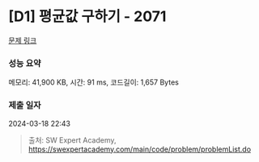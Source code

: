 # [D1] 평균값 구하기 - 2071 

[문제 링크](https://swexpertacademy.com/main/code/problem/problemDetail.do?contestProbId=AV5QRnJqA5cDFAUq) 

### 성능 요약

메모리: 41,900 KB, 시간: 91 ms, 코드길이: 1,657 Bytes

### 제출 일자

2024-03-18 22:43



> 출처: SW Expert Academy, https://swexpertacademy.com/main/code/problem/problemList.do